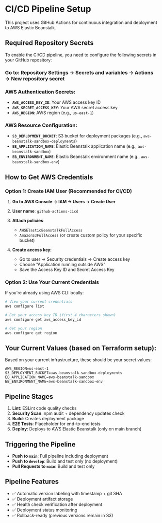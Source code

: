 # CI/CD Pipeline Setup

This project uses GitHub Actions for continuous integration and deployment to AWS Elastic Beanstalk.

## Required Repository Secrets

To enable the CI/CD pipeline, you need to configure the following secrets in your GitHub repository:

### Go to: Repository Settings → Secrets and variables → Actions → New repository secret

### AWS Authentication Secrets:
- **`AWS_ACCESS_KEY_ID`**: Your AWS access key ID
- **`AWS_SECRET_ACCESS_KEY`**: Your AWS secret access key  
- **`AWS_REGION`**: AWS region (e.g., `us-east-1`)

### AWS Resource Configuration:
- **`S3_DEPLOYMENT_BUCKET`**: S3 bucket for deployment packages (e.g., `aws-beanstalk-sandbox-deployments`)
- **`EB_APPLICATION_NAME`**: Elastic Beanstalk application name (e.g., `aws-beanstalk-sandbox`)
- **`EB_ENVIRONMENT_NAME`**: Elastic Beanstalk environment name (e.g., `aws-beanstalk-sandbox-env`)

## How to Get AWS Credentials

### Option 1: Create IAM User (Recommended for CI/CD)

1. **Go to AWS Console → IAM → Users → Create User**
2. **User name**: `github-actions-cicd`
3. **Attach policies**:
   - `AWSElasticBeanstalkFullAccess`
   - `AmazonS3FullAccess` (or create custom policy for your specific bucket)

4. **Create access key**:
   - Go to user → Security credentials → Create access key
   - Choose "Application running outside AWS"
   - Save the Access Key ID and Secret Access Key

### Option 2: Use Your Current Credentials
If you're already using AWS CLI locally:
```bash
# View your current credentials
aws configure list

# Get your access key ID (first 4 characters shown)
aws configure get aws_access_key_id

# Get your region
aws configure get region
```

## Your Current Values (based on Terraform setup):

Based on your current infrastructure, these should be your secret values:

```
AWS_REGION=us-east-1
S3_DEPLOYMENT_BUCKET=aws-beanstalk-sandbox-deployments
EB_APPLICATION_NAME=aws-beanstalk-sandbox
EB_ENVIRONMENT_NAME=aws-beanstalk-sandbox-env
```

## Pipeline Stages

1. **Lint**: ESLint code quality checks
2. **Security Scan**: npm audit + dependency updates check
3. **Build**: Creates deployment package
4. **E2E Tests**: Placeholder for end-to-end tests
5. **Deploy**: Deploys to AWS Elastic Beanstalk (only on main branch)

## Triggering the Pipeline

- **Push to `main`**: Full pipeline including deployment
- **Push to `develop`**: Build and test only (no deployment)
- **Pull Requests to `main`**: Build and test only

## Pipeline Features

- ✅ Automatic version labeling with timestamp + git SHA
- ✅ Deployment artifact storage
- ✅ Health check verification after deployment
- ✅ Deployment status monitoring
- ✅ Rollback-ready (previous versions remain in S3)

